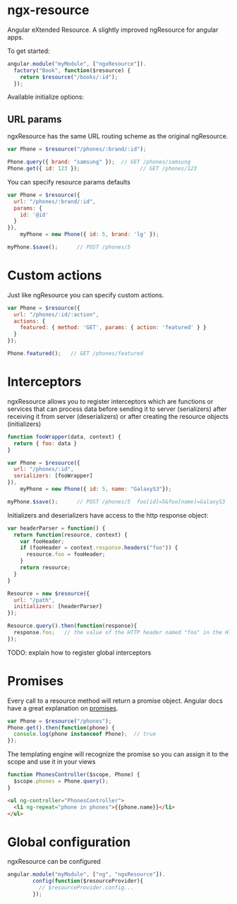 ngx-resource
============

Angular eXtended Resource. A slightly improved ngResource for angular apps.

To get started:

```javascript
angular.module("myModule", ["ngxResource"]).
  factory("Book", function($resource) {
    return $resource("/books/:id");
  });
```

Available initialize options:

## URL params

ngxResource has the same URL routing scheme as the original ngResource.

```javascript
var Phone = $resource("/phones/:brand/:id");

Phone.query({ brand: "samsung" });  // GET /phones/samsung
Phone.get({ id: 123 }); 			      // GET /phones/123
```

You can specify resource params defaults

```javascript
var Phone = $resource({
  url: "/phones/:brand/:id",
  params: {
    id: '@id'
  }
}),
    myPhone = new Phone({ id: 5, brand: 'lg' });

myPhone.$save(); 	  // POST /phones/5
```

# Custom actions
Just like ngResource you can specify custom actions.

```javascript
var Phone = $resource({
  url: "/phones/:id/:action",
  actions: {
    featured: { method: 'GET', params: { action: 'featured' } }
  }
});

Phone.featured();   // GET /phones/featured
```

# Interceptors

ngxResource allows you to register interceptors which are functions or services that can
process data before sending it to server (serializers) after receiving it from server
(deserializers) or after creating the resource objects (initializers)

```javascript
function fooWrapper(data, context) {
  return { foo: data }
}

var Phone = $resource({
  url: "/phones/:id",
  serializers: [fooWrapper]
}),
    myPhone = new Phone({ id: 5, name: "GalaxyS3"});

myPhone.$save();      // POST /phones/5  foo[id]=5&foo[name]=GalaxyS3
```

Initializers and deserializers have access to the http response object:

```javascript
var headerParser = function() {
  return function(resource, context) {
    var fooHeader;
    if (fooHeader = context.response.headers("foo")) {
      resource.foo = fooHeader;
    }
    return resource;
  }
}

Resource = new $resource({
  url: "/path",
  initializers: [headerParser]
});

Resource.query().then(function(response){
  response.foo;   // the value of the HTTP header named "foo" in the HTTP response
});
```

TODO: explain how to register global interceptors

# Promises

Every call to a resource method will return a promise object. Angular docs have a great explanation
on [promises](http://docs.angularjs.org/api/ng.$q).

```javascript
var Phone = $resource("/phones");
Phone.get().then(function(phone) {
  console.log(phone instanceof Phone);  // true
});
```

The templating engine will recognize the promise so you can assign it to the scope and use it in
your views

```javascript
function PhonesController($scope, Phone) {
  $scope.phones = Phone.query();
}
```

```html
<ul ng-controller="PhonesController">
  <li ng-repeat="phone in phones">{{phone.name}}</li>
</ul>
```

# Global configuration


ngxResource can be configured

```javascript
angular.module("myModule", ["ng", "ngxResource"]).
        config(function($resourceProvider){
          // $resourceProvider.config...
        });
```

